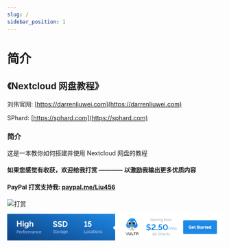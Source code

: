 ```yaml
---
slug: /
sidebar_position: 1
---
```


# 简介

## 《Nextcloud 网盘教程》

刘伟官网: [https://darrenliuwei.com](https://darrenliuwei.com)

SPhard: [https://sphard.com](https://sphard.com)

### 简介

这是一本教你如何搭建并使用 Nextcloud 网盘的教程

#### 如果您感觉有收获，欢迎给我打赏 ———— 以激励我输出更多优质内容

#### PayPal 打赏支持我: [paypal.me/Liu456](https://paypal.me/Liu456)

![打赏](https://i.imgur.com/quzuqoX.png)

<a href="https://www.vultr.com/?ref=9634529-9J">![](./images/banner_1.png)</a>
